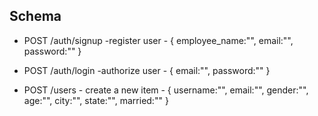 ## Schema

- POST /auth/signup -register user - 
{
    employee_name:"",
    email:"",
    password:""
}

- POST /auth/login -authorize user - 
{
    email:"",
    password:""
}

- POST /users - create a new item - 
  {
    username:"",
    email:"",
    gender:"",
    age:"",
    city:"",
    state:"",
    married:""
}